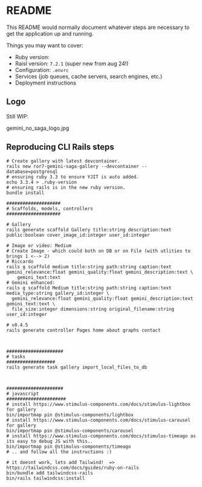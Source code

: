# README

This README would normally document whatever steps are necessary to get the
application up and running.

Things you may want to cover:

* Ruby version:
* Raisl version: `7.2.1` (super new from aug 24!)
* Configuration: `.envrc`
* Services (job queues, cache servers, search engines, etc.)
* Deployment instructions

## Logo

Still WIP:

gemini_no_saga_logo.jpg

## Reproducing CLI Rails steps

```
# Create gallery with latest devcontainer.
rails new ror7-gemini-saga-gallery --devcontainer --database=postgresql
# ensuring ruby 3.3 to ensure YJIT is auto added.
echo 3.3.4 > .ruby-version
# ensuring rails is in the new ruby version.
bundle install

####################
# Scaffolds, models, controllers
####################

# Gallery
rails generate scaffold Gallery title:string description:text public:boolean cover_image_id:integer user_id:integer

# Image or video: Medium
# Create Image - which could both on DB or on File (with utlities to brings 1 <--> 2)
# Riccardo
rails g scaffold medium title:string path:string caption:text gemini_relevance:float gemini_quality:float gemini_description:text \
    gemini_text:text
# Gemini enhanced:
rails g scaffold Medium title:string path:string caption:text media_type:string gallery_id:integer \
  gemini_relevance:float gemini_quality:float gemini_description:text gemini_text:text \
  file_size:integer dimensions:string original_filename:string user_id:integer

# v0.4.5
rails generate controller Pages home about graphs contact



#####################
# tasks
##################
rails generate task gallery import_local_files_to_db



#####################
# javascript
######################
# install https://www.stimulus-components.com/docs/stimulus-lightbox for gallery
bin/importmap pin @stimulus-components/lightbox
# install https://www.stimulus-components.com/docs/stimulus-carousel for gallery
bin/importmap pin @stimulus-components/carousel
# install https://www.stimulus-components.com/docs/stimulus-timeago as its easy to debug JS with this..
bin/importmap pin @stimulus-components/timeago
# .. and follow all the instructions :)

# it doesnt work, lets add Tailwind!  => https://tailwindcss.com/docs/guides/ruby-on-rails
bin/bundle add tailwindcss-rails
bin/rails tailwindcss:install
```

